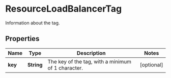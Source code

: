 

# ResourceLoadBalancerTag

Information about the tag.

## Properties

| Name | Type | Description | Notes |
|------------ | ------------- | ------------- | -------------|
|**key** | **String** | The key of the tag, with a minimum of 1 character. |  [optional] |



